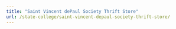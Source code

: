 ```yaml
---
title: "Saint Vincent dePaul Society Thrift Store"
url: /state-college/saint-vincent-depaul-society-thrift-store/
---
```

